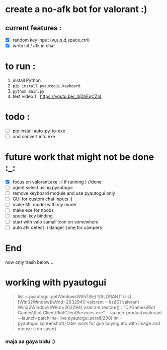 # create a no-afk bot for valorant :)

## current features :

* [X] random key input  (w,a,s,d,space,ctrl)
* [X] write lol / afk in chat

# to run :

1) install Python 
2) ``` pip install pyautogui,keyboard ```
3) ``` python main.py ```
4) test video 1 : https://youtu.be/_4jDhEqCZI4

# todo :

* [ ] pip install auto-py-to-exe
* [ ] and convert into exe

# future work that might not be done :_:

* [X] focus on valorant.exe : ( if running ) //done
* [ ] agent select using pyautogui
* [ ] remove keyboard module and use pyautogui only
* [ ] GUI for custom chat inputs :)
* [ ] make ML model with my mode
* [ ] make exe for noobs
* [ ] special key binding
* [ ] start with valo samall icon on somewhere
* [ ] auto afk detect :) danger zone for campers

# End

now only trash below ..

# working with pyautogui

> list = pyautogui.getWindowsWithTitle('VALORANT')
> list
> [Win32Window(hWnd=263294)]
> valorant = list[0]
> valorant
> Win32Window(hWnd=263294)
> valorant.restore()
> : "D:\Games\Riot Games\Riot Client\RiotClientServices.exe" --launch-product=valorant --launch-patchline=live
> pyautogui.scroll(200)
> im = pyautogui.screenshot()
> later work for gun buying etc with image and mouse :)
> im.save()

### maja aa gaya bidu :)

